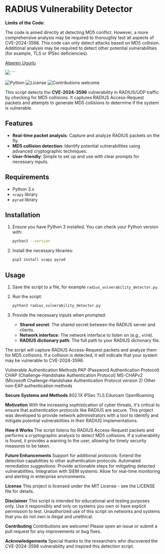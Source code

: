 # RADIUS Vulnerability Detector

**Limits of the Code:**

The code is aimed directly at detecting MD5 conflict. However, a more comprehensive analysis may be required to thoroughly test all aspects of CVE-2024-3596.
This code can only detect attacks based on MD5 collision. Additional analysis may be required to detect other potential vulnerabilities (for example, TLS or IPSec deficiencies).

<p><a href="https://www.linkedin.com/in/alperen-ugurlu/">Alperen Ugurlu</a></p>
<picture>
  <source srcset="https://github-readme-stats.vercel.app/api?username=alperenugurlu&show_icons=true&theme=dark" media="(prefers-color-scheme: dark)" />
  <source srcset="https://github-readme-stats.vercel.app/api?username=alperenugurlu&show_icons=true" media="(prefers-color-scheme: light), (prefers-color-scheme: no-preference)" />
  <img src="https://github-readme-stats.vercel.app/api?username=alperenugurlu&show_icons=true" />
</picture>
```


![Python](https://img.shields.io/badge/python-v3.7%2B-blue)
![License](https://img.shields.io/badge/license-MIT-green)
![Contributions welcome](https://img.shields.io/badge/contributions-welcome-orange)


This script detects the **CVE-2024-3596** vulnerability in RADIUS/UDP traffic by checking for MD5 collisions. It captures RADIUS Access-Request packets and attempts to generate MD5 collisions to determine if the system is vulnerable.

## Features

- **Real-time packet analysis**: Capture and analyze RADIUS packets on the fly.
- **MD5 collision detection**: Identify potential vulnerabilities using advanced cryptographic techniques.
- **User-friendly**: Simple to set up and use with clear prompts for necessary inputs.

## Requirements

- Python 3.x
- `scapy` library
- `pyrad` library

## Installation

1. Ensure you have Python 3 installed. You can check your Python version with:
    ```bash
    python3 --version
    ```

2. Install the necessary libraries:
    ```bash
    pip3 install scapy pyrad
    ```

## Usage

1. Save the script to a file, for example `radius_vulnerability_detector.py`.

2. Run the script:
    ```bash
    python3 radius_vulnerability_detector.py
    ```

3. Provide the necessary inputs when prompted:
   - **Shared secret**: The shared secret between the RADIUS server and clients.
   - **Network interface**: The network interface to listen on (e.g., `eth0`).
   - **RADIUS dictionary path**: The full path to your RADIUS dictionary file.

The script will capture RADIUS Access-Request packets and analyze them for MD5 collisions. If a collision is detected, it will indicate that your system may be vulnerable to CVE-2024-3596.

Vulnerable Authentication Methods
PAP (Password Authentication Protocol)
CHAP (Challenge-Handshake Authentication Protocol)
MS-CHAPv2 (Microsoft Challenge-Handshake Authentication Protocol version 2)
Other non-EAP authentication methods

**Secure Systems and Methods**
802.1X
IPSec
TLS
Eduroam
OpenRoaming



**Motivation**
With the increasing sophistication of cyber threats, it's critical to ensure that authentication protocols like RADIUS are secure. This project was developed to provide network administrators with a tool to identify and mitigate potential vulnerabilities in their RADIUS implementations.

**How it Works**
The script listens for RADIUS Access-Request packets and performs a cryptographic analysis to detect MD5 collisions. If a vulnerability is found, it provides a warning to the user, allowing for timely security measures to be taken.

**Future Enhancements**
Support for additional protocols: Extend the detection capabilities to other authentication protocols.
Automated remediation suggestions: Provide actionable steps for mitigating detected vulnerabilities.
Integration with SIEM systems: Allow for real-time monitoring and alerting in enterprise environments.

**License**
This project is licensed under the MIT License - see the LICENSE file for details.

**Disclaimer**
This script is intended for educational and testing purposes only. Use it responsibly and only on systems you own or have explicit permission to test. Unauthorized use of this script on networks and systems that you do not own is illegal and unethical.

**Contributing**
Contributions are welcome! Please open an issue or submit a pull request for any improvements or bug fixes.

**Acknowledgements**
Special thanks to the researchers who discovered the CVE-2024-3596 vulnerability and inspired this detection script.

